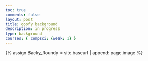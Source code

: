 ```yaml
---
toc: true
comments: false
layout: post
title: goofy background
description: in progress
type: background
courses: { compsci: {week: 1} }
---
```


<style>
        #BackyRoundy {
            position: repeat;
            width: 1280; /* Adjust as needed */
            height: 720; /* Adjust as needed */
            border-radius: 7px; /* Adjust as needed */
            z-index: 1; /* Adjust as needed */
        }
    </style>

{% assign Backy_Roundy = site.baseurl | append: page.image %}

<!-- Prepare background DOM canvas -->
<canvas id="BackyRoundy"></canvas>

<script>
// Prepare Canvas
const canvas = document.getElementById("BackyRoundy");
const ctx = canvas.getContext('2d');

// Prepare Window extents
const maxWidth = window.innerWidth;
const maxHeight = window.innerHeight;

// Prepare Image
const backgroundImg = new Image();
backgroundImg.src = '{{Backy_Roundy}}';

backgroundImg.onload = function () {
    const WIDTH = backgroundImg.width;
    const HEIGHT = backgroundImg.height;
    const ASPECT_RATIO = WIDTH / HEIGHT;

    // Set Dimensions to match the image width
    const canvasWidth = maxWidth;
    const canvasHeight = canvasWidth / ASPECT_RATIO;
    const canvasLeft = 0; // Start from the left edge
    const canvasTop = (maxHeight - canvasHeight) / 2;

    // Set Style properties
    canvas.width = WIDTH;
    canvas.height = HEIGHT;
    canvas.style.width = `${canvasWidth}px`;
    canvas.style.height = `${canvasHeight}px`;

    canvas.style.position = 'absolute';
    canvas.style.left = `${canvasLeft}px`;
    canvas.style.top = `${canvasTop}px`;
  
    var gameSpeed = 2;
    class Layer {
            constructor(image, speedRatio) {
            this.x = 0;
            this.y = 0;
            this.width = WIDTH;
            this.height = HEIGHT;
            this.image = image
            this.speedRatio = speedRatio
            this.speed = gameSpeed * this.speedRatio;
            this.frame = 0;
        }
        update() {
            this.x = (this.x - this.speed) % this.width;
        }
        draw() {
            ctx.drawImage(this.image, this.x, this.y);
            ctx.drawImage(this.image, this.x + this.width, this.y);
        }
    }

    var backgroundObj = new Layer(backgroundImg, 0.5)

    function background() {
        backgroundObj.update();
        backgroundObj.draw();
        requestAnimationFrame(background);
    }
    background();
};

</script>